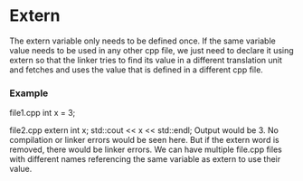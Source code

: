 # Extern

The extern variable only needs to be defined once. 
If the same variable value needs to be used in any other cpp file, we just need to declare it using extern so that the linker tries to find its value in a different translation unit and fetches and uses the value that is defined in a different cpp file.

### Example
file1.cpp
int x = 3;

file2.cpp
extern int x;
std::cout << x << std::endl;  Output would be 3.
No compilation or linker errors would be seen here.
But if the extern word is removed, there would be linker errors.
We can have multiple file.cpp files with different names referencing the same variable as extern to use their value.